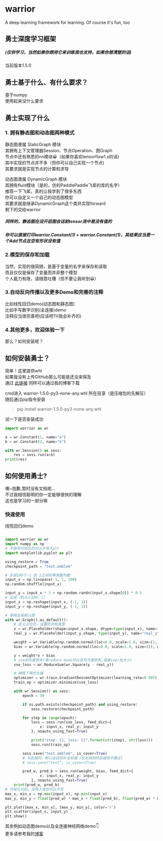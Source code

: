 ﻿# warrior
 A deep learning framework for learning. Of course it's fun, too

## 勇士深度学习框架
##### (仅供学习，当然如果你想用它来训练我也支持，如果你想清楚的话)
当前版本1.5.0

## 勇士基于什么、有什么要求？

基于numpy</br>
使用起来没什么要求</br>

## 勇士实现了什么

### 1. 拥有静态图和动态图两种模式
静态图隶属 StaticGraph 模块</br>
其拥有上下文管理器Session、节点Operation、图Graph</br>
节点中还有熟悉的nn模块😀（如果你喜欢tensorflow1.x的话)</br>
其中实现的节点并不多（但你可以自己实现一个节点)</br>
其要求就是实现节点的计算和求导</br>

动态图隶属 DynamicGraph 模块</br>
其拥有fluid模块（是的，仿的PaddlePaddle飞桨的库的名字）</br>
推荐一下飞桨，真的让我学到了很多东西</br>
你可以自定义一个自己的动态图模型</br>
其要求就是继承DynamicGraph这个类并实现forward</br>
剩下的交给warrior</br>

##### 同样的，静态图在没开启图会话前tensor流中是没有值的
##### 你可以直接打印warrior.Constant(1) + warrior.Constant(1)，其结果应当是一个Add节点且空有形状没有值

### 2.模型的保存和加载

当然，实现的很简陋，是基于变量的名字来保存和读取</br>
而且仅仅是保存了变量而并非整个模型</br>
个人能力有限，请随意吐槽（但不要让我听到😀）</br>

### 3.自动反向传播以及更多Demo和完善的注释
比如线性回归demo(动态图和静态图)</br>
比如手写数字识别(全连接)demo</br>
注释应当很完善吧(应该吧?)(我会补齐的)</br>


### 4.其他更多，欢迎体验一下
那么？如何安装呢？</br>


## 如何安装勇士？
简单！这里提供whl</br>
如果我没有上传GitHub那么可能是还没来得及</br>
通过 [此链接](https://www.nullius.cn/wp-content/uploads/2020/07/warrior-1.5.0-py3-none-any.whl_.zip) 同样可以通过我的博客下载</br>

cmd进入 warrior-1.5.0-py3-none-any.whl 所在目录（是压缩包的先解压）</br>
随后通过pip指令安装</br>
> pip install warrior-1.5.0-py3-none-any.whl

试一下是否安装成功</br>

```python
import warrior as wr

a = wr.Constant(1, name="a")
b = wr.Constant(2, name="b")

with wr.Session() as sess:
    res = sess.run(a+b)
print(res)

```

## 如何使用勇士?

噢~抱歉,暂时没有文档呢... </br>
不过我相信聪明的你一定能够很快的理解</br>
这也是学习的一部分嘛</br>

### 快速使用
线性回归demo

```python

import warrior as wr
import numpy as np
# 不使用可视化的可以不导入plt
import matplotlib.pyplot as plt

using_restore = True
checkpoint_path = "test.emblem"

# 生成100个-1 到 1之间的等差数列数
input_x = np.linspace(-1, 1, 100)
np.random.shuffle(input_x)

input_y = input_x * 3 + np.random.randn(input_x.shape[0]) * 0.5
# 压成（批大小100，1）
input_x = np.reshape(input_x, (-1, 1))
input_y = np.reshape(input_y, (-1, 1))

# 使用全局默认图
with wr.Graph().as_default():
    # 定义占位符，设置形状和类型
    x = wr.Placeholder(shape=input_x.shape, dtype=type(input_x), name="x")
    real_y = wr.Placeholder(input_y.shape, type(input_y), name="real_y")

    weight = wr.Variable(np.random.normal(loc=0.0, scale=1.0, size=(1, 1)), name="weight")
    bias = wr.Variable(np.random.normal(loc=0.0, scale=1.0, size=()), name="bias")

    y = weight*x + bias
    # sse和方差损失(等reduce mean可以变均方差损失,或者sse/批大小）
    sse_loss = wr.ReduceSum(wr.Square(y - real_y))

    # 梯度下降优化器
    optimizer = wr.train.GradientDescentOptimizer(learning_rate=0.005)
    train_op = optimizer.minimize(sse_loss)

    with wr.Session() as sess:
        epoch = 30

        if os.path.exists(checkpoint_path) and using_restore:
            sess.restore(checkpoint_path)

        for step in range(epoch):
            loss = sess.run(sse_loss, feed_dict={
                x: input_x, real_y: input_y
            }, noauto_using_fast=True)

            print("step: {}, loss: {}".format(str(step), str(loss)))
            sess.run(train_op)

        sess.save("test.emblem", is_cover=True)
        # 与此相同，默认会自动补全后缀（也支持别的后缀但不建议)
        # sess.save("test", is_cover=True)

        pred_w, pred_b = sess.run(weight, bias, feed_dict={
                x: input_x, real_y: input_y
            }, noauto_using_fast=True)
    print(pred_w, pred_b)
# 可视化代码，没导入库的可以不写
max_x, min_x = np.max(input_x), np.min(input_x)
max_y, min_y = float(pred_w) * max_x + float(pred_b), float(pred_w) * min_x + float(pred_b)

plt.plot([max_x, min_x], [max_y, min_y], color='r')
plt.scatter(input_x, input_y)
plt.show()

```
其余例如动态图demo以及全连接神经网络demo👇</br>
更多请参考我的[博客](https://www.nullius.cn/archives/314)